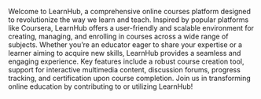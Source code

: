 Welcome to LearnHub, a comprehensive online courses platform designed to revolutionize the way we learn and teach. Inspired by popular platforms like Coursera, LearnHub offers a user-friendly and scalable environment for creating, managing, and enrolling in courses across a wide range of subjects. Whether you’re an educator eager to share your expertise or a learner aiming to acquire new skills, LearnHub provides a seamless and engaging experience. Key features include a robust course creation tool, support for interactive multimedia content, discussion forums, progress tracking, and certification upon course completion. Join us in transforming online education by contributing to or utilizing LearnHub!
